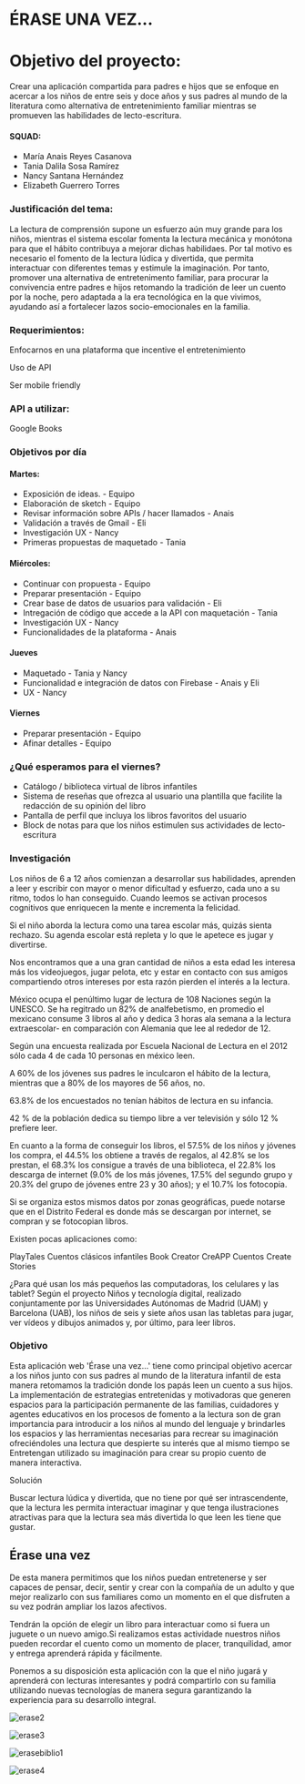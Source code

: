 # ÉRASE UNA VEZ...
# Objetivo del proyecto:
Crear una aplicación compartida para padres e hijos que se enfoque en acercar a los niños de entre seis y doce años y sus padres al mundo de la literatura como alternativa de entretenimiento familiar mientras se promueven las habilidades de lecto-escritura.


#### SQUAD:

- María Anais Reyes Casanova
- Tania Dalila Sosa Ramírez
- Nancy Santana Hernández
- Elizabeth Guerrero Torres

### Justificación del tema:
La lectura de comprensión supone un esfuerzo aún muy grande para los niños, mientras el sistema escolar fomenta la lectura mecánica y monótona para que el hábito contribuya a mejorar dichas habilidaes. Por tal motivo es necesario el fomento de la lectura lúdica y divertida, que permita interactuar con diferentes temas y estimule la imaginación.
Por tanto, promover una alternativa de entretenimento familiar, para procurar la convivencia entre padres e hijos retomando la tradición de leer un cuento por la noche, pero adaptada a la era tecnológica en la que vivimos, ayudando así a fortalecer lazos socio-emocionales en la familia.


### Requerimientos:
Enfocarnos en una plataforma que incentive el entretenimiento

Uso de API

Ser mobile friendly

### API a utilizar:
Google Books

### Objetivos por día

#### Martes:

- Exposición de ideas. - Equipo
- Elaboración de sketch - Equipo
- Revisar información sobre APIs / hacer llamados - Anais
- Validación a través de Gmail - Eli
- Investigación UX - Nancy
- Primeras propuestas de maquetado - Tania

#### Miércoles:

- Continuar con propuesta - Equipo
- Preparar presentación - Equipo
- Crear base de datos de usuarios para validación - Eli
- Intregación de código que accede a la API con maquetación - Tania
- Investigación UX - Nancy
- Funcionalidades de la plataforma - Anais

#### Jueves

- Maquetado - Tania y Nancy
- Funcionalidad e integración de datos con Firebase - Anais y Eli
- UX - Nancy

#### Viernes

- Preparar presentación - Equipo
- Afinar detalles - Equipo

### ¿Qué esperamos para el viernes?
- Catálogo / biblioteca virtual de libros infantiles
- Sistema de reseñas que ofrezca al usuario una plantilla que facilite la redacción de su opinión del libro
- Pantalla de perfil que incluya los libros favoritos del usuario
- Block de notas para que los niños estimulen sus actividades de lecto-escritura


### Investigación

Los niños de 6 a 12 años  comienzan a desarrollar sus habilidades, aprenden a leer y escribir  con mayor o menor dificultad y esfuerzo, cada uno a su ritmo, todos lo han conseguido. Cuando leemos se activan procesos cognitivos que enriquecen la mente e incrementa la felicidad.


Si el niño aborda la lectura como una tarea escolar más, quizás sienta rechazo. Su agenda escolar está repleta y lo que le apetece es jugar y divertirse.

Nos encontramos que a una gran cantidad de niños a esta edad les interesa más los videojuegos, jugar pelota, etc y estar en contacto con sus amigos compartiendo otros intereses por esta razón pierden el interés a la lectura.  

México ocupa el penúltimo lugar de lectura de 108 Naciones según la UNESCO. Se ha regitrado un 82% de analfebetismo, en promedio el mexicano consume 3 libros al año y dedica 3 horas ala semana a la lectura extraescolar- en comparación con Alemania que lee al rededor de 12.

Según una encuesta realizada por Escuela Nacional de Lectura en el 2012 sólo cada 4 de cada 10  personas en méxico leen.

A 60% de los jóvenes sus padres le inculcaron el hábito de la lectura, mientras que a 80% de los mayores de 56 años, no.

63.8% de los encuestados no tenían hábitos de lectura en su infancia.

42 % de la población dedica su tiempo libre a ver televisión y sólo 12 % prefiere leer.

En cuanto a la forma de conseguir los libros, el 57.5% de los niños y jóvenes los compra, el 44.5% los obtiene a través de regalos, al 42.8% se los prestan, el 68.3% los consigue a través
de una biblioteca, el 22.8% los descarga de internet (9.0% de los más jóvenes, 17.5% del
segundo grupo y 20.3% del grupo de jóvenes entre 23 y 30 años); y el 10.7% los fotocopia.

Si se organiza estos mismos datos por zonas geográficas, puede notarse que en el Distrito Federal
es donde más se descargan por internet, se compran y se fotocopian libros.


Existen pocas aplicaciones como:

PlayTales
Cuentos clásicos infantiles
Book Creator
CreAPP Cuentos Create Stories

¿Para qué usan los más pequeños las computadoras, los celulares y las tablet? Según el proyecto Niños y tecnología digital, realizado conjuntamente por las Universidades Autónomas de Madrid (UAM) y Barcelona (UAB), los niños de seis y siete años usan las tabletas para jugar, ver vídeos y dibujos animados y, por último, para leer libros.   


### Objetivo

Esta aplicación web 'Érase una vez...' tiene como principal objetivo acercar a los niños junto con sus padres al mundo de la literatura infantil de esta manera retomamos la tradición donde los papás leen un cuento a sus hijos.
La implementación de estrategias entretenidas y  motivadoras que generen espacios para la participación permanente de las familias, cuidadores y agentes educativos en los procesos de fomento a la lectura son de gran importancia para introducir a los niños al mundo del lenguaje y brindarles los espacios y las herramientas necesarias para recrear su imaginación ofreciéndoles una lectura que despierte su interés  que al mismo tiempo se Entretengan utilizado su imaginación para crear su propio cuento de manera interactiva.

Solución

Buscar lectura lúdica y divertida, que no tiene por qué ser intrascendente, que la lectura les permita interactuar imaginar y que tenga ilustraciones atractivas para que la lectura sea más divertida lo que leen les tiene que gustar.

## Érase una vez

De esta manera  permitimos que los niños puedan entretenerse y ser capaces de pensar, decir, sentir y crear con la compañía de un adulto y que mejor realizarlo con sus familiares como un momento en el que disfruten a su vez podrán ampliar los lazos afectivos.

Tendrán la opción de elegir un libro  para  interactuar como si fuera un juguete o un nuevo amigo.Si realizamos estas actividade nuestros niños pueden recordar el cuento como un momento de placer, tranquilidad, amor y entrega aprenderá rápida y fácilmente.

Ponemos a su disposición esta aplicación con la que el niño jugará y aprenderá con lecturas interesantes y podrá compartirlo con su familia utilizando nuevas tecnologías de manera segura garantizando la experiencia para su desarrollo integral.


![erase2](https://user-images.githubusercontent.com/32877064/38588137-e41c9676-3ce9-11e8-8f77-cb6a5b37ceec.png)


![erase3](https://user-images.githubusercontent.com/32877064/38588138-e4369404-3ce9-11e8-9cda-71f2eb22f3b8.png)


![erasebiblio1](https://user-images.githubusercontent.com/32877064/38588139-e4523ec0-3ce9-11e8-9799-13dfb16e1b94.png)


![erase4](https://user-images.githubusercontent.com/32877064/38588143-e91922ca-3ce9-11e8-9e6a-821816cc0f7a.png)
